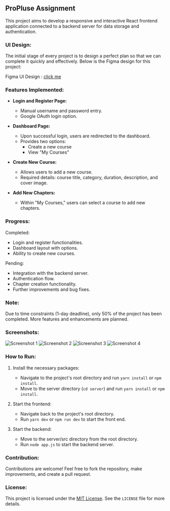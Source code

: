 
## ProPluse Assignment

This project aims to develop a responsive and interactive React frontend application connected to a backend server for data storage and authentication.

### UI Design:

The initial stage of every project is to design a perfect plan so that we can complete it quickly and effectively. Below is the Figma design for this project:

Figma UI Design : [click me](https://www.figma.com/file/k2dY0SwgoJvvRC7STvNcKq/React-Assignment?type=design&mode=design&t=yHsQDHvJysOsmDyx-1)


### Features Implemented:

- **Login and Register Page:**
  - Manual username and password entry.
  - Google OAuth login option.

- **Dashboard Page:**
  - Upon successful login, users are redirected to the dashboard.
  - Provides two options:
    - Create a new course
    - View "My Courses"

- **Create New Course:**
  - Allows users to add a new course.
  - Required details: course title, category, duration, description, and cover image.

- **Add New Chapters:**
  - Within "My Courses," users can select a course to add new chapters.

### Progress:

Completed:
- Login and register functionalities.
- Dashboard layout with options.
- Ability to create new courses.

Pending:
- Integration with the backend server.
- Authentication flow.
- Chapter creation functionality.
- Further improvements and bug fixes.

### Note:

Due to time constraints (1-day deadline), only 50% of the project has been completed. More features and enhancements are planned.

### Screenshots:

![Screenshot 1](https://i.imgur.com/1oGwBfh.png)
![Screenshot 2](https://i.imgur.com/ZMqJi1m.png)
![Screenshot 3](https://i.imgur.com/ZeZIUJt.png)
![Screenshot 4](https://i.imgur.com/qpgPZ2V.png)


### How to Run:

1. Install the necessary packages:
   - Navigate to the project's root directory and run `yarn install` or `npm install`.
   - Move to the server directory (`cd server`) and run `yarn install` or `npm install`.

2. Start the frontend:
   - Navigate back to the project's root directory.
   - Run `yarn dev` or `npm run dev` to start the front end.

3. Start the backend:
   - Move to the server/src directory from the root directory.
   - Run `node app.js` to start the backend server.


### Contribution:

Contributions are welcome! Feel free to fork the repository, make improvements, and create a pull request.

### License:

This project is licensed under the [MIT License](https://opensource.org/licenses/MIT). See the `LICENSE` file for more details.

